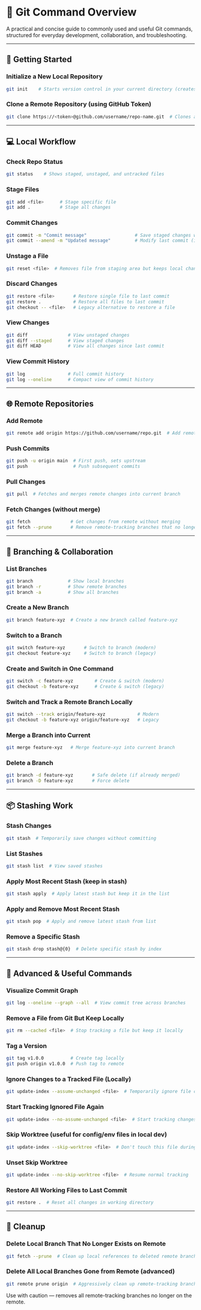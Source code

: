 # 🚀 Git Command Overview

A practical and concise guide to commonly used and useful Git commands, structured for everyday development, collaboration, and troubleshooting.

---

## 🔰 Getting Started

### Initialize a New Local Repository

```bash
git init    # Starts version control in your current directory (creates .git folder)
```

### Clone a Remote Repository (using GitHub Token)

```bash
git clone https://<token>@github.com/username/repo-name.git  # Clones a repo and sets origin remote with authentication via token
```

---

## 💻 Local Workflow

### Check Repo Status

```bash
git status    # Shows staged, unstaged, and untracked files
```

### Stage Files

```bash
git add <file>      # Stage specific file
git add .           # Stage all changes
```

### Commit Changes

```bash
git commit -m "Commit message"                  # Save staged changes with a message
git commit --amend -m "Updated message"         # Modify last commit (if not pushed)
```

### Unstage a File

```bash
git reset <file>  # Removes file from staging area but keeps local changes
```

### Discard Changes

```bash
git restore <file>       # Restore single file to last commit
git restore .            # Restore all files to last commit
git checkout -- <file>   # Legacy alternative to restore a file
```

### View Changes

```bash
git diff               # View unstaged changes
git diff --staged      # View staged changes
git diff HEAD          # View all changes since last commit
```

### View Commit History

```bash
git log                # Full commit history
git log --oneline      # Compact view of commit history
```

---

## 🌐 Remote Repositories

### Add Remote

```bash
git remote add origin https://github.com/username/repo.git  # Add remote repository named 'origin'
```

### Push Commits

```bash
git push -u origin main  # First push, sets upstream
git push                 # Push subsequent commits
```

### Pull Changes

```bash
git pull  # Fetches and merges remote changes into current branch
```

### Fetch Changes (without merge)

```bash
git fetch               # Get changes from remote without merging
git fetch --prune       # Remove remote-tracking branches that no longer exist
```

---

## 🌿 Branching & Collaboration

### List Branches

```bash
git branch             # Show local branches
git branch -r          # Show remote branches
git branch -a          # Show all branches
```

### Create a New Branch

```bash
git branch feature-xyz  # Create a new branch called feature-xyz
```

### Switch to a Branch

```bash
git switch feature-xyz       # Switch to branch (modern)
git checkout feature-xyz     # Switch to branch (legacy)
```

### Create and Switch in One Command

```bash
git switch -c feature-xyz        # Create & switch (modern)
git checkout -b feature-xyz      # Create & switch (legacy)
```

### Switch and Track a Remote Branch Locally

```bash
git switch --track origin/feature-xyz            # Modern
git checkout -b feature-xyz origin/feature-xyz   # Legacy
```

### Merge a Branch into Current

```bash
git merge feature-xyz   # Merge feature-xyz into current branch
```

### Delete a Branch

```bash
git branch -d feature-xyz       # Safe delete (if already merged)
git branch -D feature-xyz       # Force delete
```

---

## 📦 Stashing Work

### Stash Changes

```bash
git stash  # Temporarily save changes without committing
```

### List Stashes

```bash
git stash list  # View saved stashes
```

### Apply Most Recent Stash (keep in stash)

```bash
git stash apply  # Apply latest stash but keep it in the list
```

### Apply and Remove Most Recent Stash

```bash
git stash pop  # Apply and remove latest stash from list
```

### Remove a Specific Stash

```bash
git stash drop stash@{0}  # Delete specific stash by index
```

---

## 🔧 Advanced & Useful Commands

### Visualize Commit Graph

```bash
git log --oneline --graph --all  # View commit tree across branches
```

### Remove a File from Git But Keep Locally

```bash
git rm --cached <file>  # Stop tracking a file but keep it locally
```

### Tag a Version

```bash
git tag v1.0.0          # Create tag locally
git push origin v1.0.0  # Push tag to remote
```

### Ignore Changes to a Tracked File (Locally)

```bash
git update-index --assume-unchanged <file>  # Temporarily ignore file changes
```

### Start Tracking Ignored File Again

```bash
git update-index --no-assume-unchanged <file>  # Start tracking changes again
```

### Skip Worktree (useful for config/env files in local dev)

```bash
git update-index --skip-worktree <file>  # Don't touch this file during merges/pulls
```

### Unset Skip Worktree

```bash
git update-index --no-skip-worktree <file>  # Resume normal tracking
```

### Restore All Working Files to Last Commit

```bash
git restore .  # Reset all changes in working directory
```

---

## 🧼 Cleanup

### Delete Local Branch That No Longer Exists on Remote

```bash
git fetch --prune  # Clean up local references to deleted remote branches
```

### Delete All Local Branches Gone from Remote (advanced)

```bash
git remote prune origin  # Aggressively clean up remote-tracking branches
```

Use with caution — removes all remote-tracking branches no longer on the remote.
